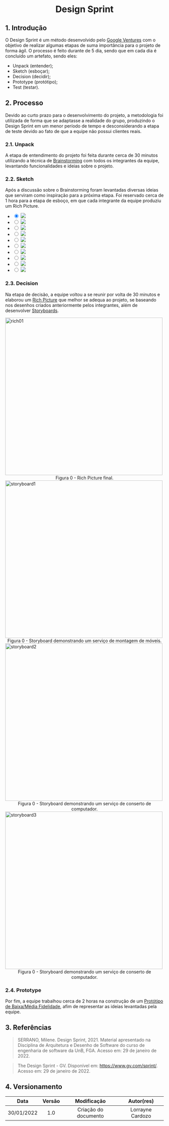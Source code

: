<style src='assets/css/slider.css'></style>
# <center>Design Sprint

## 1. Introdução
O Design Sprint é um método desenvolvido pelo [Google Ventures](https://www.gv.com/sprint/) com o objetivo de realizar algumas etapas de suma importância para o projeto de forma ágil. O processo é feito durante de 5 dia, sendo que em cada dia é concluído um artefato, sendo eles:
- Unpack (entender);
- Sketch (esboçar);
- Decision (decidir);
- Prototype (protótipo);
- Test (testar).

## 2. Processo
Devido ao curto prazo para o desenvolvimento do projeto, a metodologia foi utilizada de forma que se adaptasse a realidade do grupo, produzindo o Design Sprint em um menor período de tempo e desconsiderando a etapa de teste devido ao fato de que a equipe não possui clientes reais.

### 2.1. Unpack
A etapa de entendimento do projeto foi feita durante cerca de 30 minutos utilizando a técnica de [Brainstorming]() com todos os integrantes da equipe, levantando funcionalidades e ideias sobre o projeto.

### 2.2. Sketch
Após a discussão sobre o Brainstorming foram levantadas diversas ideias que serviram como inspiração para a próxima etapa. Foi reservado cerca de 1 hora para a etapa de esboço, em que cada integrante da equipe produziu um Rich Picture.

<ul class="slider">
    <li>
          <input type="radio" id="slide1" name="slide" checked>
          <label for="slide1"></label>
          <img src="assets/images/rich-Alvaro.jpeg" />
    </li>
    <li>
          <input type="radio" id="slide2" name="slide">
          <label for="slide2"></label>
          <img src="assets/images/rich-antonio.jpeg" />
    </li>
    <li>
          <input type="radio" id="slide3" name="slide">
          <label for="slide3"></label>
          <img src="assets/images/rich-ariel.png" />
    </li>
    <li>
        <input type="radio" id="slide4" name="slide">
        <label for="slide4"></label>
        <img src="assets/images/rich-balbino.png" />
  </li>
  <li>
        <input type="radio" id="slide5" name="slide">
        <label for="slide5"></label>
        <img src="assets/images/rich-braz.png" />
        </li>
    <li>
        <input type="radio" id="slide6" name="slide">
        <label for="slide6"></label>
        <img src="assets/images/rich-ferando.jpeg" />
    </li>
    <li>
        <input type="radio" id="slide7" name="slide">
        <label for="slide7"></label>
        <img src="assets/images/rich-joao.png" />
    </li>
    <li>
        <input type="radio" id="slide8" name="slide">
        <label for="slide8"></label>
        <img src="assets/images/rich-lorrayne.png" />
    </li>
    <li>
        <input type="radio" id="slide9" name="slide">
        <label for="slide9"></label>
        <img src="assets/images/rich-luis.png" />
    </li>
    <li>
        <input type="radio" id="slide10" name="slide">
        <label for="slide10"></label>
        <img src="assets/images/rich-ph.jpeg" />
    </li>
</ul>

### 2.3. Decision
Na etapa de decisão, a equipe voltou a se reunir por volta de 30 minutos e elaborou um [Rich Picture](./richPicture.md) que melhor se adequa ao projeto, se baseando nos desenhos criados anteriormente pelos integrantes, além de desenvolver [Storyboards](./storyboard.md).

<img width="500px"  class="center" src='assets/images/RichPicuture_v02 .jpeg' alt="rich01">
<figcaption><center>Figura 0 - Rich Picture final.<br></center></figcaption>

<img width="500px"  class="center" src='assets/images/storyboard1.png' alt="storyboard1">
<figcaption><center>Figura 0 - Storyboard demonstrando um serviço de montagem de móveis.<br></center></figcaption>

<img width="500px"  class="center" src='assets/images/storyboard2.png' alt="storyboard2">
<figcaption><center>Figura 0 - Storyboard demonstrando um serviço de conserto de computador.<br></center></figcaption>

<img width="500px"  class="center" src='assets/images/storyboard3.png' alt="storyboard3">
<figcaption><center>Figura 0 - Storyboard demonstrando um serviço de conserto de computador.<br></center></figcaption>


### 2.4. Prototype
Por fim, a equipe trabalhou cerca de 2 horas na construção de um [Protótipo de Baixa/Média Fidelidade](), afim de representar as ideias levantadas pela equipe.


## 3. Referências 
>SERRANO, Milene. Design Sprint, 2021. Material apresentado na Disciplina de Arquitetura e Desenho de Software do curso de engenharia de software da UnB, FGA. Acesso em: 29 de janeiro de 2022.

>The Design Sprint - GV. Disponível em: <https://www.gv.com/sprint/>. Acesso em: 29 de janeiro de 2022.


## 4. Versionamento 
|    Data    | Versão |     Modificação      |    Autor(res)    |
|:----------:|:------:|:--------------------:|:----------------:|
| 30/01/2022 |   1.0  | Criação do documento | Lorrayne Cardozo |